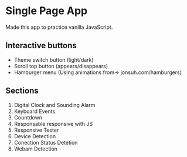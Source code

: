# Single Page App
Made this app to practice vanilla JavaScript.

## Interactive buttons
* Theme switch button (light/dark)
* Scroll top button (appears/disappears)
* Hamburger menu (Using animations from-> jonsuh.com/hamburgers)

## Sections
1. Digital Clock and Sounding Alarm
2. Keyboard Events
3. Countdown
4. Responsable responsive with JS
5. Responsive Tester
6. Device Detection
7. Conection Status Detetion
8. Webam Detection